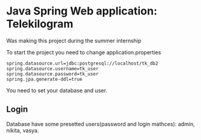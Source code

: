 # Java Spring Web application: Telekilogram
Was making this project during the summer internship

To start the project you need to change application.properties
```
spring.datasource.url=jdbc:postgresql://localhost/tk_db2
spring.datasource.username=tk_user
spring.datasource.password=tk_user
spring.jpa.generate-ddl=true
```
You need to set your database and user.

## Login

Database have some presetted users(password and login mathces): admin, nikita, vasya.
